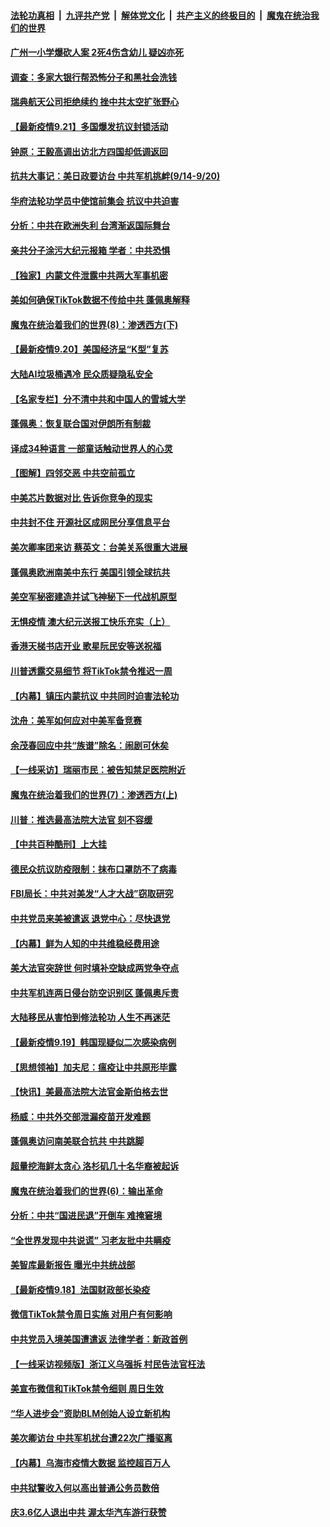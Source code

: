 

####  [法轮功真相](../../../../basic/blob/master/README.md?t=09212331) &nbsp;|&nbsp; [九评共产党](../../../../9ping.md/blob/master/README.md?t=09212331) &nbsp;|&nbsp; [解体党文化](../../../../jtdwh.md/blob/master/README.md?t=09212331)  &nbsp;|&nbsp; [共产主义的终极目的](../../../../gczydzjmd.md/blob/master/README.md?t=09212331) &nbsp;|&nbsp; [魔鬼在统治我们的世界](../../../../mgztzwmdsj.md/blob/master/README.md?t=09212331) 

#### [广州一小学爆砍人案 2死4伤含幼儿 疑凶亦死](../pages/nf4514/n12418400.md?t=09212331) 

#### [调查：多家大银行帮恐怖分子和黑社会洗钱](../pages/nf4514/n12419217.md?t=09212331) 

#### [瑞典航天公司拒绝续约 挫中共太空扩张野心](../pages/nf4514/n12419145.md?t=09212331) 

#### [【最新疫情9.21】多国爆发抗议封锁活动](../pages/nf4514/n12415943.md?t=09212331) 

#### [钟原：王毅高调出访北方四国却低调返回](../pages/nf4514/n12418250.md?t=09212331) 

#### [抗共大事记：美日政要访台 中共军机挑衅(9/14-9/20)](../pages/nf4514/n12417577.md?t=09212331) 

#### [华府法轮功学员中使馆前集会 抗议中共迫害](../pages/nf4514/n12417988.md?t=09212331) 

#### [分析：中共在欧洲失利 台湾渐返国际舞台](../pages/nf4514/n12416258.md?t=09212331) 

#### [亲共分子涂污大纪元报箱 学者：中共恐惧](../pages/nf4514/n12416356.md?t=09212331) 

#### [【独家】内蒙文件泄露中共两大军事机密](../pages/nf4514/n12406415.md?t=09212331) 

#### [美如何确保TikTok数据不传给中共 蓬佩奥解释](../pages/nf4514/n12417797.md?t=09212331) 

#### [魔鬼在统治着我们的世界(8)：渗透西方(下)](../pages/nf4514/n10429603.md?t=09212331) 

#### [【最新疫情9.20】美国经济呈“K型”复苏](../pages/nf4514/n12401074.md?t=09212331) 

#### [大陆AI垃圾桶遇冷 民众质疑隐私安全](../pages/nf4514/n12417693.md?t=09212331) 

#### [【名家专栏】分不清中共和中国人的雪城大学](../pages/nf4514/n12417372.md?t=09212331) 

#### [蓬佩奥：恢复联合国对伊朗所有制裁](../pages/nf4514/n12417360.md?t=09212331) 

#### [译成34种语言 一部童话触动世界人的心灵](../pages/nf4514/n12416763.md?t=09212331) 

#### [【图解】四邻交恶 中共空前孤立](../pages/nf4514/n12416209.md?t=09212331) 

#### [中美芯片数据对比 告诉你竞争的现实](../pages/nf4514/n12411129.md?t=09212331) 

#### [中共封不住 开源社区成网民分享信息平台](../pages/nf4514/n12399528.md?t=09212331) 

#### [美次卿率团来访 蔡英文：台美关系很重大进展](../pages/nf4514/n12416854.md?t=09212331) 

#### [蓬佩奥欧洲南美中东行 美国引领全球抗共](../pages/nf4514/n12416884.md?t=09212331) 

#### [美空军秘密建造并试飞神秘下一代战机原型](../pages/nf4514/n12412373.md?t=09212331) 

#### [无惧疫情 澳大纪元送报工快乐充实（上）](../pages/nf4514/n12412365.md?t=09212331) 

#### [香港天梯书店开业 歌星阮民安等送祝福](../pages/nf4514/n12416472.md?t=09212331) 

#### [川普透露交易细节 将TikTok禁令推迟一周](../pages/nf4514/n12416598.md?t=09212331) 

#### [【内幕】镇压内蒙抗议 中共同时迫害法轮功](../pages/nf4514/n12410472.md?t=09212331) 

#### [沈舟：美军如何应对中美军备竞赛](../pages/nf4514/n12416424.md?t=09212331) 

#### [余茂春回应中共“族谱”除名：闹剧可休矣](../pages/nf4514/n12416159.md?t=09212331) 

#### [【一线采访】瑞丽市民：被告知禁足医院附近](../pages/nf4514/n12415433.md?t=09212331) 

#### [魔鬼在统治着我们的世界(7)：渗透西方(上)](../pages/nf4514/n10426013.md?t=09212331) 

#### [川普：推选最高法院大法官 刻不容缓](../pages/nf4514/n12415885.md?t=09212331) 

#### [【中共百种酷刑】上大挂](../pages/nf4514/n12414971.md?t=09212331) 

#### [德民众抗议防疫限制：抹布口罩防不了病毒](../pages/nf4514/n12415697.md?t=09212331) 

#### [FBI局长：中共对美发“人才大战”窃取研究](../pages/nf4514/n12415919.md?t=09212331) 

#### [中共党员来美被遣返 退党中心：尽快退党](../pages/nf4514/n12415164.md?t=09212331) 

#### [【内幕】鲜为人知的中共维稳经费用途](../pages/nf4514/n12393828.md?t=09212331) 

#### [美大法官突辞世 何时填补空缺成两党争夺点](../pages/nf4514/n12414980.md?t=09212331) 

#### [中共军机连两日侵台防空识别区 蓬佩奥斥责](../pages/nf4514/n12415315.md?t=09212331) 

#### [大陆移民从害怕到修法轮功 人生不再迷茫](../pages/nf4514/n12414325.md?t=09212331) 

#### [【最新疫情9.19】韩国现疑似二次感染病例](../pages/nf4514/n12414942.md?t=09212331) 

#### [【思想领袖】加夫尼：瘟疫让中共原形毕露](../pages/nf4514/n12162113.md?t=09212331) 

#### [【快讯】美最高法院大法官金斯伯格去世](../pages/nf4514/n12414756.md?t=09212331) 

#### [杨威：中共外交部泄漏疫苗开发难题](../pages/nf4514/n12414670.md?t=09212331) 

#### [蓬佩奥访问南美联合抗共 中共跳脚](../pages/nf4514/n12414399.md?t=09212331) 

#### [超量挖海鲜太贪心 洛杉矶几十名华裔被起诉](../pages/nf4514/n12414451.md?t=09212331) 

#### [魔鬼在统治着我们的世界(6)：输出革命](../pages/nf4514/n10421536.md?t=09212331) 

#### [分析：中共“国进民退”开倒车 难掩窘境](../pages/nf4514/n12414132.md?t=09212331) 

#### [“全世界发现中共说谎” 习老友批中共瞒疫](../pages/nf4514/n12413225.md?t=09212331) 

#### [美智库最新报告 曝光中共统战部](../pages/nf4514/n12413837.md?t=09212331) 

#### [【最新疫情9.18】法国财政部长染疫](../pages/nf4514/n12412168.md?t=09212331) 

#### [微信TikTok禁令周日实施 对用户有何影响](../pages/nf4514/n12413788.md?t=09212331) 

#### [中共党员入境美国遭遣返 法律学者：新政首例](../pages/nf4514/n12413596.md?t=09212331) 

#### [【一线采访视频版】浙江义乌强拆 村民告法官枉法](../pages/nf4514/n12412892.md?t=09212331) 

#### [美宣布微信和TikTok禁令细则 周日生效](../pages/nf4514/n12413533.md?t=09212331) 

#### [“华人进步会”资助BLM创始人设立新机构](../pages/nf4514/n12412482.md?t=09212331) 

#### [美次卿访台 中共军机扰台遭22次广播驱离](../pages/nf4514/n12412342.md?t=09212331) 

#### [【内幕】乌海市疫情大数据 监控超百万人](../pages/nf4514/n12405724.md?t=09212331) 

#### [中共狱警收入何以高出普通公务员数倍](../pages/nf4514/n12412019.md?t=09212331) 

#### [庆3.6亿人退出中共 渥太华汽车游行获赞](../pages/nf4514/n12411875.md?t=09212331) 


